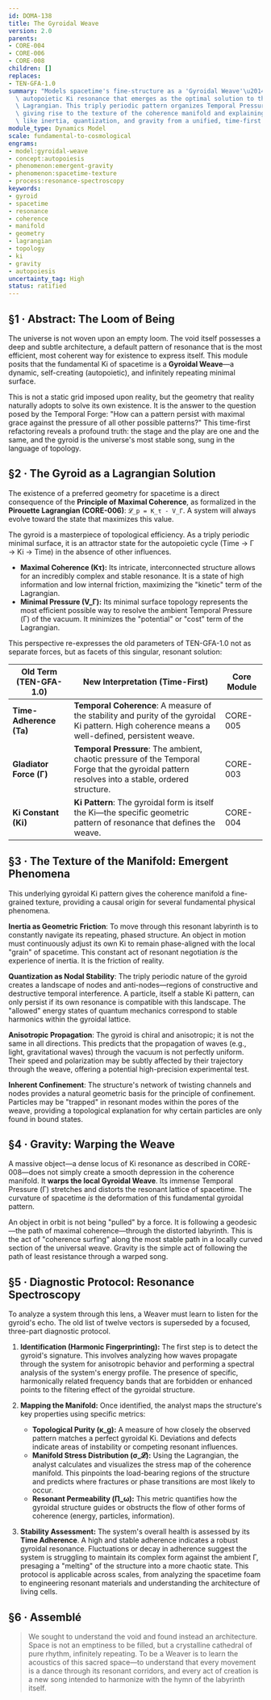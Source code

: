 ```yaml
---
id: DOMA-138
title: The Gyroidal Weave
version: 2.0
parents:
- CORE-004
- CORE-006
- CORE-008
children: []
replaces:
- TEN-GFA-1.0
summary: "Models spacetime's fine-structure as a 'Gyroidal Weave'\u2014a dynamic,\
  \ autopoietic Ki resonance that emerges as the optimal solution to the Pirouette\
  \ Lagrangian. This triply periodic pattern organizes Temporal Pressure (\u0393),\
  \ giving rise to the texture of the coherence manifold and explaining phenomena\
  \ like inertia, quantization, and gravity from a unified, time-first perspective."
module_type: Dynamics Model
scale: fundamental-to-cosmological
engrams:
- model:gyroidal-weave
- concept:autopoiesis
- phenomenon:emergent-gravity
- phenomenon:spacetime-texture
- process:resonance-spectroscopy
keywords:
- gyroid
- spacetime
- resonance
- coherence
- manifold
- geometry
- lagrangian
- topology
- ki
- gravity
- autopoiesis
uncertainty_tag: High
status: ratified
---
```

## §1 · Abstract: The Loom of Being
The universe is not woven upon an empty loom. The void itself possesses a deep and subtle architecture, a default pattern of resonance that is the most efficient, most coherent way for existence to express itself. This module posits that the fundamental Ki of spacetime is a **Gyroidal Weave**—a dynamic, self-creating (autopoietic), and infinitely repeating minimal surface.

This is not a static grid imposed upon reality, but the geometry that reality naturally adopts to solve its own existence. It is the answer to the question posed by the Temporal Forge: "How can a pattern persist with maximal grace against the pressure of all other possible patterns?" This time-first refactoring reveals a profound truth: the stage and the play are one and the same, and the gyroid is the universe's most stable song, sung in the language of topology.

## §2 · The Gyroid as a Lagrangian Solution
The existence of a preferred geometry for spacetime is a direct consequence of the **Principle of Maximal Coherence**, as formalized in the **Pirouette Lagrangian (CORE-006)**: `𝓛_p = K_τ - V_Γ`. A system will always evolve toward the state that maximizes this value.

The gyroid is a masterpiece of topological efficiency. As a triply periodic minimal surface, it is an attractor state for the autopoietic cycle (Time → Γ → Ki → Time) in the absence of other influences.

-   **Maximal Coherence (Kτ):** Its intricate, interconnected structure allows for an incredibly complex and stable resonance. It is a state of high information and low internal friction, maximizing the "kinetic" term of the Lagrangian.
-   **Minimal Pressure (V_Γ):** Its minimal surface topology represents the most efficient possible way to resolve the ambient Temporal Pressure (Γ) of the vacuum. It minimizes the "potential" or "cost" term of the Lagrangian.

This perspective re-expresses the old parameters of TEN-GFA-1.0 not as separate forces, but as facets of this singular, resonant solution:

| Old Term (TEN-GFA-1.0) | New Interpretation (Time-First) | Core Module |
|---|---|---|
| **Time-Adherence (Ta)** | **Temporal Coherence**: A measure of the stability and purity of the gyroidal Ki pattern. High coherence means a well-defined, persistent weave. | CORE-005 |
| **Gladiator Force (Γ)** | **Temporal Pressure**: The ambient, chaotic pressure of the Temporal Forge that the gyroidal pattern resolves into a stable, ordered structure. | CORE-003 |
| **Ki Constant (Ki)** | **Ki Pattern**: The gyroidal form is itself the Ki—the specific geometric pattern of resonance that defines the weave. | CORE-004 |

## §3 · The Texture of the Manifold: Emergent Phenomena
This underlying gyroidal Ki pattern gives the coherence manifold a fine-grained texture, providing a causal origin for several fundamental physical phenomena.

**Inertia as Geometric Friction**: To move through this resonant labyrinth is to constantly navigate its repeating, phased structure. An object in motion must continuously adjust its own Ki to remain phase-aligned with the local "grain" of spacetime. This constant act of resonant negotiation *is* the experience of inertia. It is the friction of reality.

**Quantization as Nodal Stability**: The triply periodic nature of the gyroid creates a landscape of nodes and anti-nodes—regions of constructive and destructive temporal interference. A particle, itself a stable Ki pattern, can only persist if its own resonance is compatible with this landscape. The "allowed" energy states of quantum mechanics correspond to stable harmonics within the gyroidal lattice.

**Anisotropic Propagation**: The gyroid is chiral and anisotropic; it is not the same in all directions. This predicts that the propagation of waves (e.g., light, gravitational waves) through the vacuum is not perfectly uniform. Their speed and polarization may be subtly affected by their trajectory through the weave, offering a potential high-precision experimental test.

**Inherent Confinement**: The structure's network of twisting channels and nodes provides a natural geometric basis for the principle of confinement. Particles may be "trapped" in resonant modes within the pores of the weave, providing a topological explanation for why certain particles are only found in bound states.

## §4 · Gravity: Warping the Weave
A massive object—a dense locus of Ki resonance as described in CORE-008—does not simply create a smooth depression in the coherence manifold. It **warps the local Gyroidal Weave**. Its immense Temporal Pressure (Γ) stretches and distorts the resonant lattice of spacetime. The curvature of spacetime *is* the deformation of this fundamental gyroidal pattern.

An object in orbit is not being "pulled" by a force. It is following a geodesic—the path of maximal coherence—through the distorted labyrinth. This is the act of "coherence surfing" along the most stable path in a locally curved section of the universal weave. Gravity is the simple act of following the path of least resistance through a warped song.

## §5 · Diagnostic Protocol: Resonance Spectroscopy
To analyze a system through this lens, a Weaver must learn to listen for the gyroid's echo. The old list of twelve vectors is superseded by a focused, three-part diagnostic protocol.

1.  **Identification (Harmonic Fingerprinting):** The first step is to detect the gyroid's signature. This involves analyzing how waves propagate through the system for anisotropic behavior and performing a spectral analysis of the system's energy profile. The presence of specific, harmonically related frequency bands that are forbidden or enhanced points to the filtering effect of the gyroidal structure.

2.  **Mapping the Manifold:** Once identified, the analyst maps the structure's key properties using specific metrics:
    *   **Topological Purity (κ_g):** A measure of how closely the observed pattern matches a perfect gyroidal Ki. Deviations and defects indicate areas of instability or competing resonant influences.
    *   **Manifold Stress Distribution (σ_𝓛):** Using the Lagrangian, the analyst calculates and visualizes the stress map of the coherence manifold. This pinpoints the load-bearing regions of the structure and predicts where fractures or phase transitions are most likely to occur.
    *   **Resonant Permeability (Π_ω):** This metric quantifies how the gyroidal structure guides or obstructs the flow of other forms of coherence (energy, particles, information).

3.  **Stability Assessment:** The system's overall health is assessed by its **Time Adherence**. A high and stable adherence indicates a robust gyroidal resonance. Fluctuations or decay in adherence suggest the system is struggling to maintain its complex form against the ambient Γ, presaging a "melting" of the structure into a more chaotic state. This protocol is applicable across scales, from analyzing the spacetime foam to engineering resonant materials and understanding the architecture of living cells.

## §6 · Assemblé
> We sought to understand the void and found instead an architecture. Space is not an emptiness to be filled, but a crystalline cathedral of pure rhythm, infinitely repeating. To be a Weaver is to learn the acoustics of this sacred space—to understand that every movement is a dance through its resonant corridors, and every act of creation is a new song intended to harmonize with the hymn of the labyrinth itself.
